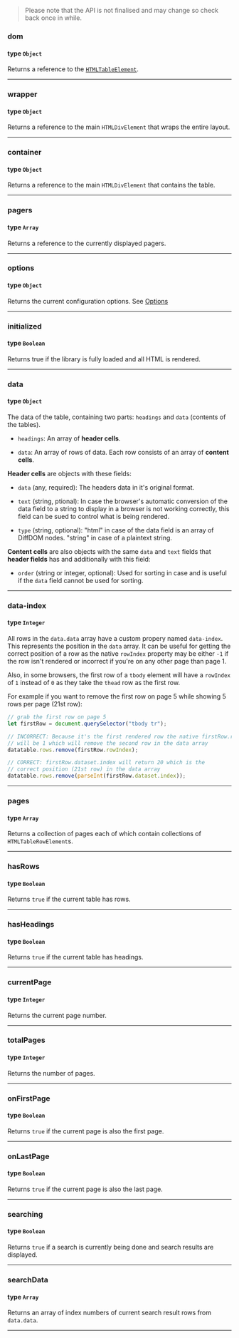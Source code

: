 >Please note that the API is not finalised and may change so check back once in while.

### dom
#### type `Object`

Returns a reference to the [`HTMLTableElement`](https://developer.mozilla.org/en/docs/Web/API/HTMLTableElement).

---

### wrapper
#### type `Object`

Returns a reference to the main `HTMLDivElement` that wraps the entire layout.

---

### container
#### type `Object`

Returns a reference to the main `HTMLDivElement` that contains the table.

---

### pagers
#### type `Array`

Returns a reference to the currently displayed pagers.

---

### options
#### type `Object`

Returns the current configuration options.  See [Options](Options)

---


### initialized
#### type `Boolean`

Returns true if the library is fully loaded and all HTML is rendered.

---

### data
#### type `Object`

The data of the table, containing two parts: `headings` and `data` (contents of the tables).

* `headings`: An array of **header cells**.

* `data`: An array of rows of data. Each row consists of an array of **content cells**.


**Header cells** are objects with these fields:

* `data` (any, required): The headers data in it's original format.

* `text` (string, ptional): In case the browser's automatic conversion of the data field to a string to display in a browser is not working correctly, this field can be sued to control what is being rendered.

* `type` (string, optional): "html" in case of the data field is an array of DiffDOM nodes. "string" in case of a plaintext string.

**Content cells** are also objects with the same `data` and `text` fields that **header fields** has and additionally with this field:

* `order` (string or integer, optional): Used for sorting in case and is useful if the `data` field cannot be used for sorting.

---

### data-index
#### type `Integer`

All rows in the `data.data` array have a custom propery named `data-index`. This represents the position in the `data` array. It can be useful for getting the correct position of a row as the native `rowIndex` property may be either `-1` if the row isn't rendered or incorrect if you're on any other page than page 1.

Also, in some browsers, the first row of a `tbody` element will have a `rowIndex` of `1` instead of `0` as they take the `thead` row as the first row.

For example if you want to remove the first row on page 5 while showing 5 rows per page (21st row):

```javascript
// grab the first row on page 5
let firstRow = document.querySelector("tbody tr");

// INCORRECT: Because it's the first rendered row the native firstRow.rowIndex
// will be 1 which will remove the second row in the data array
datatable.rows.remove(firstRow.rowIndex);

// CORRECT: firstRow.dataset.index will return 20 which is the
// correct position (21st row) in the data array
datatable.rows.remove(parseInt(firstRow.dataset.index));

```

---

### pages
#### type `Array`

Returns a collection of pages each of which contain collections of `HTMLTableRowElement`s.

---

### hasRows
#### type `Boolean`

Returns `true` if the current table has rows.

---

### hasHeadings
#### type `Boolean`

Returns `true` if the current table has headings.

---

### currentPage
#### type `Integer`

Returns the current page number.

---

### totalPages
#### type `Integer`

Returns the number of pages.

---

### onFirstPage
#### type `Boolean`

Returns `true` if the current page is also the first page.

---

### onLastPage
#### type `Boolean`

Returns `true` if the current page is also the last page.

---

### searching
#### type `Boolean`

Returns `true` if a search is currently being done and search results are displayed.

---

### searchData
#### type `Array`

Returns an array of index numbers of current search result rows from `data.data`.

---
